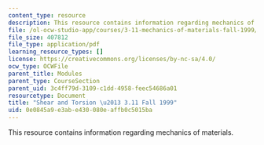```yaml
---
content_type: resource
description: This resource contains information regarding mechanics of materials.
file: /ol-ocw-studio-app/courses/3-11-mechanics-of-materials-fall-1999/0e0845a9e3abe430080eaffb0c5015ba_MIT3_11F99_torsion.pdf
file_size: 407812
file_type: application/pdf
learning_resource_types: []
license: https://creativecommons.org/licenses/by-nc-sa/4.0/
ocw_type: OCWFile
parent_title: Modules
parent_type: CourseSection
parent_uid: 3c4ff79d-3109-c1dd-4958-feec54686a01
resourcetype: Document
title: "Shear and Torsion \u2013 3.11 Fall 1999"
uid: 0e0845a9-e3ab-e430-080e-affb0c5015ba
---
```

This resource contains information regarding mechanics of materials.